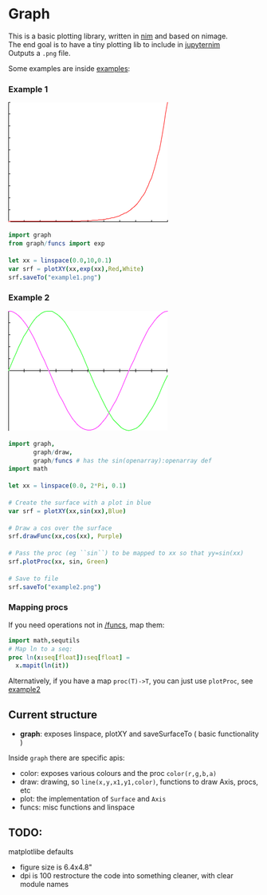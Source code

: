 Graph
=====

This is a basic plotting library, written in [nim](http://nim-lang.org) and based on nimage.  
The end goal is to have a tiny plotting lib to include in [jupyternim](https://github.com/stisa/jupyternim)  
Outputs a `.png` file.
  
Some examples are inside [examples](examples):

### Example 1
![lines](examples/example1.png)
```nim
import graph
from graph/funcs import exp

let xx = linspace(0.0,10,0.1)
var srf = plotXY(xx,exp(xx),Red,White)
srf.saveTo("example1.png")
```

### Example 2

![sines](examples/example2.png)
```nim
import graph,
       graph/draw,
       graph/funcs # has the sin(openarray):openarray def
import math

let xx = linspace(0.0, 2*Pi, 0.1) 

# Create the surface with a plot in blue
var srf = plotXY(xx,sin(xx),Blue)

# Draw a cos over the surface
srf.drawFunc(xx,cos(xx), Purple)

# Pass the proc (eg ``sin``) to be mapped to xx so that yy=sin(xx)
srf.plotProc(xx, sin, Green)

# Save to file
srf.saveTo("example2.png")
```

### Mapping procs
If you need operations not in [/funcs](), map them:
```nim
import math,sequtils
# Map ln to a seq:
proc ln(x:seq[float]):seq[float] =
  x.mapit(ln(it))
```
Alternatively, if you have a map `proc(T)->T`, you can just use
`plotProc`, see [example2](examples/example2.nim)

## Current structure
- **graph**: exposes linspace, plotXY and saveSurfaceTo ( basic functionality )

Inside `graph` there are specific apis:
- color: exposes various colours and the proc `color(r,g,b,a)`
- draw: drawing, so `line(x,y,x1,y1,color)`, functions to draw Axis, procs, etc
- plot: the implementation of `Surface` and `Axis`
- funcs: misc functions and linspace

## TODO:

matplotlibe defaults
- figure size is 6.4x4.8"
- dpi is 100
restrocture the code into something cleaner, with clear module names